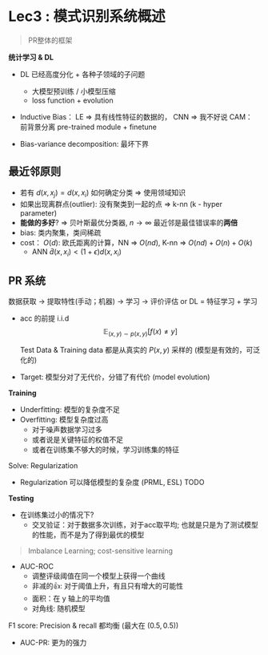 # Lec3 : 模式识别系统概述

> PR整体的框架

**统计学习 & DL**

- DL 已经高度分化 + 各种子领域的子问题 
    - 大模型预训练 / 小模型压缩
    - loss function + evolution

- Inductive Bias： LE => 具有线性特征的数据的， CNN => 我不好说
CAM： 前背景分离 pre-trained module + finetune
- Bias-variance decomposition: 最坏下界

## 最近邻原则

- 若有 $d(x, x_j) = d(x, x_i)$ 如何确定分类 => 使用领域知识
- 如果出现离群点(outlier): 没有聚类到一起的点 => k-nn (k - hyper parameter)
- **能做的多好**? => 贝叶斯最优分类器, $n \to \infty$ 最近邻是最佳错误率的**两倍**
- bias: 类内聚集，类间稀疏
- cost： $O(d)$: 欧氏距离的计算，NN => $O(nd)$, K-nn => $O(nd) + O(n) + O(k)$
    - ANN $\hat{d}(x, x_i) < (1+\epsilon)d(x, x_i)$

## PR 系统

数据获取 -> 提取特性(手动；机器) -> 学习 -> 评价评估
or
DL = 特征学习 + 学习

- acc 的前提 i.i.d
    $$
        \mathbb{E}_{(x,y) \sim p(x, y)} [f(x) \neq y]
    $$
    
    Test Data & Training data 都是从真实的 $P(x, y)$ 采样的 (模型是有效的，可泛化的)
- Target: 模型分对了无代价，分错了有代价 (model evolution)

**Training**

- Underfitting: 模型的复杂度不足
- Overfitting: 模型复杂度过高
    - 对于噪声数据学习过多
    - 或者说是关键特征的权值不足
    - 或者在训练集不够大的时候，学习训练集的特征
    
Solve: Regularization
- Regularization 可以降低模型的复杂度 (PRML, ESL) 
    TODO
    
**Testing**

- 在训练集过小的情况下?
    - 交叉验证：对于数据多次训练，对于acc取平均; 也就是只是为了测试模型的性能，而不是为了得到最优的模型
    
> Imbalance Learning; cost-sensitive learning

- AUC-ROC
    - 调整评级阈值在同一个模型上获得一个曲线
    - 非减的👍: 对于阈值上升，有且只有增大的可能性
    - 面积：在 y 轴上的平均值
    - 对角线: 随机模型
    
F1 score: Precision & recall 都均衡 (最大在 $(0.5, 0.5)$)

- AUC-PR: 更为的强力


